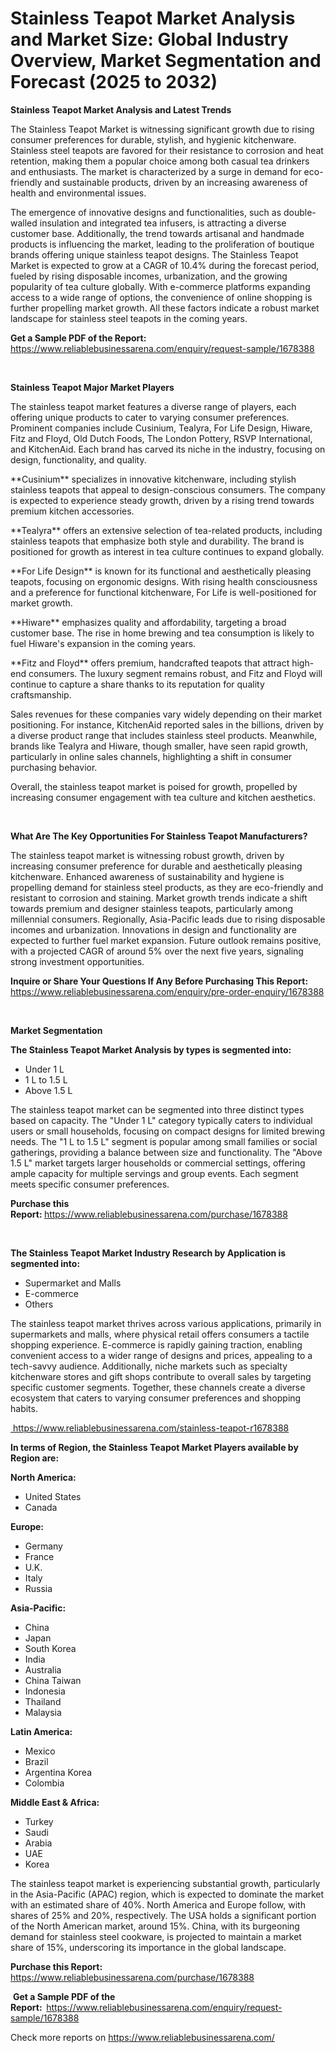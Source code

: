 <p><h1>Stainless Teapot Market Analysis and Market Size: Global Industry Overview, Market Segmentation and Forecast (2025 to 2032)</h1></p><p><strong>Stainless Teapot Market Analysis and Latest Trends</strong></p>
<p><p>The Stainless Teapot Market is witnessing significant growth due to rising consumer preferences for durable, stylish, and hygienic kitchenware. Stainless steel teapots are favored for their resistance to corrosion and heat retention, making them a popular choice among both casual tea drinkers and enthusiasts. The market is characterized by a surge in demand for eco-friendly and sustainable products, driven by an increasing awareness of health and environmental issues. </p><p>The emergence of innovative designs and functionalities, such as double-walled insulation and integrated tea infusers, is attracting a diverse customer base. Additionally, the trend towards artisanal and handmade products is influencing the market, leading to the proliferation of boutique brands offering unique stainless teapot designs. The Stainless Teapot Market is expected to grow at a CAGR of 10.4% during the forecast period, fueled by rising disposable incomes, urbanization, and the growing popularity of tea culture globally. With e-commerce platforms expanding access to a wide range of options, the convenience of online shopping is further propelling market growth. All these factors indicate a robust market landscape for stainless steel teapots in the coming years.</p></p>
<p><strong>Get a Sample PDF of the Report:&nbsp;</strong> <a href="https://www.reliablebusinessarena.com/enquiry/request-sample/1678388?utm_campaign=2136&utm_medium=2&utm_source=Github&utm_content=ia&utm_term=06022025&utm_id=stainless-teapot">https://www.reliablebusinessarena.com/enquiry/request-sample/1678388</a></p>
<p>&nbsp;</p>
<p><strong>Stainless Teapot Major Market Players</strong></p>
<p><p>The stainless teapot market features a diverse range of players, each offering unique products to cater to varying consumer preferences. Prominent companies include Cusinium, Tealyra, For Life Design, Hiware, Fitz and Floyd, Old Dutch Foods, The London Pottery, RSVP International, and KitchenAid. Each brand has carved its niche in the industry, focusing on design, functionality, and quality.</p><p>**Cusinium** specializes in innovative kitchenware, including stylish stainless teapots that appeal to design-conscious consumers. The company is expected to experience steady growth, driven by a rising trend towards premium kitchen accessories.</p><p>**Tealyra** offers an extensive selection of tea-related products, including stainless teapots that emphasize both style and durability. The brand is positioned for growth as interest in tea culture continues to expand globally.</p><p>**For Life Design** is known for its functional and aesthetically pleasing teapots, focusing on ergonomic designs. With rising health consciousness and a preference for functional kitchenware, For Life is well-positioned for market growth.</p><p>**Hiware** emphasizes quality and affordability, targeting a broad customer base. The rise in home brewing and tea consumption is likely to fuel Hiware's expansion in the coming years.</p><p>**Fitz and Floyd** offers premium, handcrafted teapots that attract high-end consumers. The luxury segment remains robust, and Fitz and Floyd will continue to capture a share thanks to its reputation for quality craftsmanship.</p><p>Sales revenues for these companies vary widely depending on their market positioning. For instance, KitchenAid reported sales in the billions, driven by a diverse product range that includes stainless steel products. Meanwhile, brands like Tealyra and Hiware, though smaller, have seen rapid growth, particularly in online sales channels, highlighting a shift in consumer purchasing behavior.</p><p>Overall, the stainless teapot market is poised for growth, propelled by increasing consumer engagement with tea culture and kitchen aesthetics.</p></p>
<p>&nbsp;</p>
<p><strong>What Are The Key Opportunities For Stainless Teapot Manufacturers?</strong></p>
<p><p>The stainless teapot market is witnessing robust growth, driven by increasing consumer preference for durable and aesthetically pleasing kitchenware. Enhanced awareness of sustainability and hygiene is propelling demand for stainless steel products, as they are eco-friendly and resistant to corrosion and staining. Market growth trends indicate a shift towards premium and designer stainless teapots, particularly among millennial consumers. Regionally, Asia-Pacific leads due to rising disposable incomes and urbanization. Innovations in design and functionality are expected to further fuel market expansion. Future outlook remains positive, with a projected CAGR of around 5% over the next five years, signaling strong investment opportunities.</p></p>
<p><strong>Inquire or Share Your Questions If Any Before Purchasing This Report:</strong> <a href="https://www.reliablebusinessarena.com/enquiry/pre-order-enquiry/1678388?utm_campaign=2136&utm_medium=2&utm_source=Github&utm_content=ia&utm_term=06022025&utm_id=stainless-teapot">https://www.reliablebusinessarena.com/enquiry/pre-order-enquiry/1678388</a></p>
<p>&nbsp;</p>
<p><strong>Market Segmentation</strong></p>
<p><strong>The Stainless Teapot Market Analysis by types is segmented into:</strong></p>
<p><ul><li>Under 1 L</li><li>1 L to 1.5 L</li><li>Above 1.5 L</li></ul></p>
<p><p>The stainless teapot market can be segmented into three distinct types based on capacity. The "Under 1 L" category typically caters to individual users or small households, focusing on compact designs for limited brewing needs. The "1 L to 1.5 L" segment is popular among small families or social gatherings, providing a balance between size and functionality. The "Above 1.5 L" market targets larger households or commercial settings, offering ample capacity for multiple servings and group events. Each segment meets specific consumer preferences.</p></p>
<p><strong>Purchase this Report:&nbsp;</strong><a href="https://www.reliablebusinessarena.com/purchase/1678388?utm_campaign=2136&utm_medium=2&utm_source=Github&utm_content=ia&utm_term=06022025&utm_id=stainless-teapot">https://www.reliablebusinessarena.com/purchase/1678388</a></p>
<p>&nbsp;</p>
<p><strong>The Stainless Teapot Market Industry Research by Application is segmented into:</strong></p>
<p><ul><li>Supermarket and Malls</li><li>E-commerce</li><li>Others</li></ul></p>
<p><p>The stainless teapot market thrives across various applications, primarily in supermarkets and malls, where physical retail offers consumers a tactile shopping experience. E-commerce is rapidly gaining traction, enabling convenient access to a wider range of designs and prices, appealing to a tech-savvy audience. Additionally, niche markets such as specialty kitchenware stores and gift shops contribute to overall sales by targeting specific customer segments. Together, these channels create a diverse ecosystem that caters to varying consumer preferences and shopping habits.</p></p>
<p><a href="https://www.reliablebusinessarena.com/stainless-teapot-r1678388?utm_campaign=2136&utm_medium=2&utm_source=Github&utm_content=ia&utm_term=06022025&utm_id=stainless-teapot">&nbsp;https://www.reliablebusinessarena.com/stainless-teapot-r1678388</a></p>
<p><strong>In terms of Region, the Stainless Teapot Market Players available by Region are:</strong></p>
<p>
    <p> <strong> North America: </strong>
        <ul>
            <li>United States</li>
            <li>Canada</li>
        </ul>
        </p> 
    <p> <strong> Europe: </strong>
        <ul>
            <li>Germany</li>
            <li>France</li>
            <li>U.K.</li>
            <li>Italy</li>
            <li>Russia</li>
        </ul>
        </p> 
    <p> <strong> Asia-Pacific: </strong>
        <ul>
            <li>China</li>
            <li>Japan</li>
            <li>South Korea</li>
            <li>India</li>
            <li>Australia</li>
            <li>China Taiwan</li>
            <li>Indonesia</li>
            <li>Thailand</li>
            <li>Malaysia</li>
        </ul>
        </p> 
    <p> <strong> Latin America: </strong>
        <ul>
            <li>Mexico</li>
            <li>Brazil</li>
            <li>Argentina Korea</li>
            <li>Colombia</li>
        </ul>
        </p> 
    <p> <strong> Middle East & Africa: </strong>
        <ul>
            <li>Turkey</li>
            <li>Saudi</li>
            <li>Arabia</li>
            <li>UAE</li>
            <li>Korea</li>
        </ul>
    </p>
    </p>
<p><p>The stainless teapot market is experiencing substantial growth, particularly in the Asia-Pacific (APAC) region, which is expected to dominate the market with an estimated share of 40%. North America and Europe follow, with shares of 25% and 20%, respectively. The USA holds a significant portion of the North American market, around 15%. China, with its burgeoning demand for stainless steel cookware, is projected to maintain a market share of 15%, underscoring its importance in the global landscape.</p></p>
<p><strong>Purchase this Report: </strong><a href="https://www.reliablebusinessarena.com/purchase/1678388?utm_campaign=2136&utm_medium=2&utm_source=Github&utm_content=ia&utm_term=06022025&utm_id=stainless-teapot">https://www.reliablebusinessarena.com/purchase/1678388</a></p>
<p>&nbsp;<strong>Get a Sample PDF of the Report:&nbsp;&nbsp;</strong><a href="https://www.reliablebusinessarena.com/enquiry/request-sample/1678388?utm_campaign=2136&utm_medium=2&utm_source=Github&utm_content=ia&utm_term=06022025&utm_id=stainless-teapot">https://www.reliablebusinessarena.com/enquiry/request-sample/1678388</a></p>
<p><strong></strong></p>
<p>Check more reports on <a href="https://www.reliablebusinessarena.com/?utm_campaign=2136&utm_medium=2&utm_source=Github&utm_content=ia&utm_term=06022025&utm_id=stainless-teapot">https://www.reliablebusinessarena.com/</a></p>